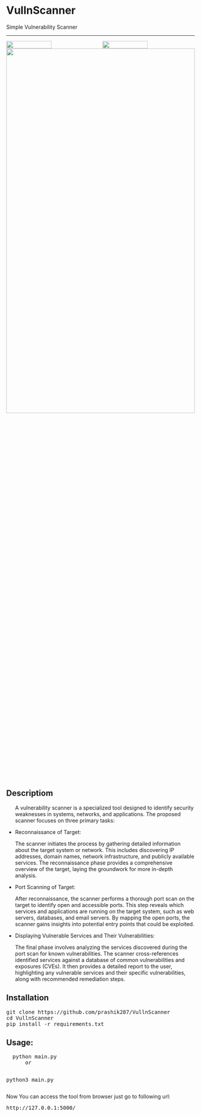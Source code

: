 <strong><h1> VullnScanner </h1></strong>
Simple Vulnerability Scanner
<hr>

<div style="display: flex; justify-content: space-between;">
  <img src="https://github.com/prashik287/VullnScanner/blob/main/screenshots/home.PNG" style="width: 49%;">
  <img src="https://github.com/prashik287/VullnScanner/blob/main/screenshots/portscan.PNG" style="width: 49%;">
</div>
  <img src="https://github.com/prashik287/VullnScanner/blob/main/screenshots/recon.png" style="width: 100%; height:50%">


<!-- ![alt text](https://github.com/prashik287/VullnScanner/blob/main/screenshots/home.PNG)
![alt text](https://github.com/prashik287/VullnScanner/blob/main/screenshots/portscan.PNG)
![alt text](https://github.com/prashik287/VullnScanner/blob/main/screenshots/recon.png) -->

<h2>Descriptiom</h2>
<ul>
<p>A vulnerability scanner is a specialized tool designed to identify security weaknesses in systems, networks, and applications. The proposed scanner focuses on three primary tasks:

<li>Reconnaissance of Target:</li>

The scanner initiates the process by gathering detailed information about the target system or network. This includes discovering IP addresses, domain names, network infrastructure, and publicly available services. The reconnaissance phase provides a comprehensive overview of the target, laying the groundwork for more in-depth analysis.

<li>Port Scanning of Target:</li>

After reconnaissance, the scanner performs a thorough port scan on the target to identify open and accessible ports. This step reveals which services and applications are running on the target system, such as web servers, databases, and email servers. By mapping the open ports, the scanner gains insights into potential entry points that could be exploited.

<li>Displaying Vulnerable Services and Their Vulnerabilities:</li>

The final phase involves analyzing the services discovered during the port scan for known vulnerabilities. The scanner cross-references identified services against a database of common vulnerabilities and exposures (CVEs). It then provides a detailed report to the user, highlighting any vulnerable services and their specific vulnerabilities, along with recommended remediation steps.</p>
</ul>


<h2>Installation</h2>


<pre>git clone https://github.com/prashik287/VullnScanner
cd VullnScanner
pip install -r requirements.txt
</pre>

<h2>Usage:</h2>
<pre>
  python main.py
      or 

  python3 main.py
</pre>


<p>Now You can access the tool from browser just go to following url:</p>
<pre>http://127.0.0.1:5000/</pre>
